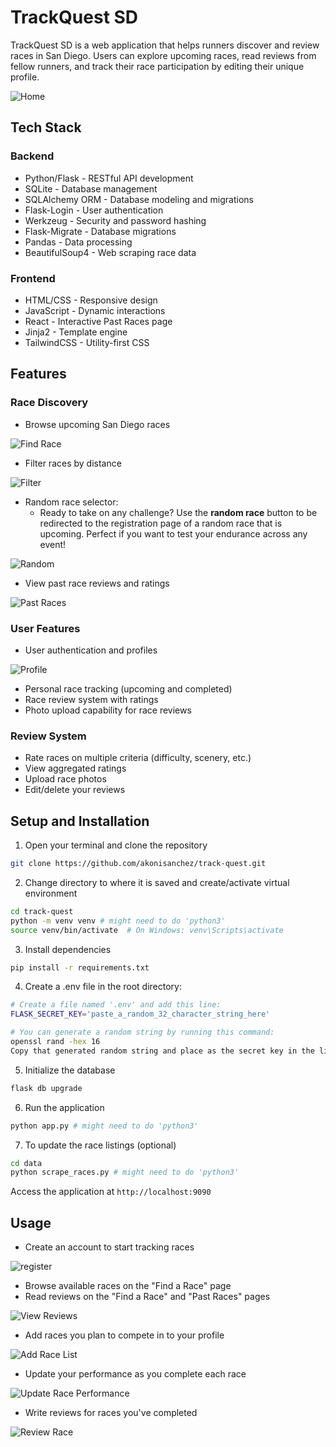 # TrackQuest SD

TrackQuest SD is a web application that helps runners discover and review races in San Diego. Users can explore upcoming races, read reviews from fellow runners, and track their race participation by editing their unique profile.

![Home](static/home.png)

## Tech Stack
### Backend
- Python/Flask - RESTful API development
- SQLite - Database management
- SQLAlchemy ORM - Database modeling and migrations
- Flask-Login - User authentication
- Werkzeug - Security and password hashing
- Flask-Migrate - Database migrations
- Pandas - Data processing
- BeautifulSoup4 - Web scraping race data

### Frontend
- HTML/CSS - Responsive design
- JavaScript - Dynamic interactions
- React - Interactive Past Races page
- Jinja2 - Template engine
- TailwindCSS - Utility-first CSS

## Features

### Race Discovery
- Browse upcoming San Diego races

![Find Race](static/find_race.gif)

- Filter races by distance

![Filter](static/race_filter.gif)

- Random race selector:
  - Ready to take on any challenge? Use the **random race** button to be redirected to the registration page of a random race that is upcoming. Perfect if you want to test your endurance across any event!

![Random](static/random_race.gif)
 
- View past race reviews and ratings

![Past Races](static/past_races.gif)

### User Features
- User authentication and profiles

![Profile](static/profile.gif)

- Personal race tracking (upcoming and completed)
- Race review system with ratings
- Photo upload capability for race reviews

### Review System
- Rate races on multiple criteria (difficulty, scenery, etc.)
- View aggregated ratings
- Upload race photos
- Edit/delete your reviews

## Setup and Installation

1. Open your terminal and clone the repository
```bash
git clone https://github.com/akonisanchez/track-quest.git
```

2. Change directory to where it is saved and create/activate virtual environment
```bash
cd track-quest
python -m venv venv # might need to do 'python3'
source venv/bin/activate  # On Windows: venv\Scripts\activate
```

3. Install dependencies
```bash
pip install -r requirements.txt
```

4. Create a .env file in the root directory:
```bash
# Create a file named '.env' and add this line:
FLASK_SECRET_KEY='paste_a_random_32_character_string_here'

# You can generate a random string by running this command:
openssl rand -hex 16
Copy that generated random string and place as the secret key in the line above
```

5. Initialize the database
```bash
flask db upgrade
```

6. Run the application
```bash
python app.py # might need to do 'python3'
```

7. To update the race listings (optional)
```bash
cd data
python scrape_races.py # might need to do 'python3'
```

Access the application at `http://localhost:9090`

## Usage

- Create an account to start tracking races

![register](static/register.gif)

- Browse available races on the "Find a Race" page
- Read reviews on the "Find a Race" and "Past Races" pages

![View Reviews](static/view_reviews.gif)

- Add races you plan to compete in to your profile

![Add Race List](static/add_race_list.gif)

- Update your performance as you complete each race

![Update Race Performance](static/update_race_performance.gif)

- Write reviews for races you've completed

![Review Race](static/add_race_review.gif)
